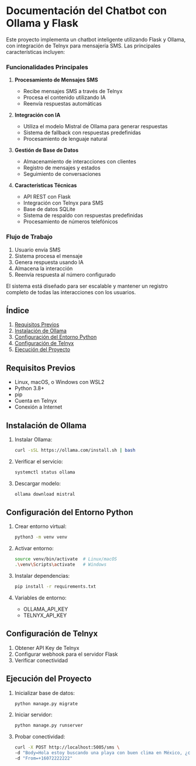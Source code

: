 # Documentación del Chatbot con Ollama y Flask
Este proyecto implementa un chatbot inteligente utilizando Flask y Ollama, con integración de Telnyx para mensajería SMS. Las principales características incluyen:

### Funcionalidades Principales

1. **Procesamiento de Mensajes SMS**
   - Recibe mensajes SMS a través de Telnyx
   - Procesa el contenido utilizando IA
   - Reenvía respuestas automáticas

2. **Integración con IA**
   - Utiliza el modelo Mistral de Ollama para generar respuestas
   - Sistema de fallback con respuestas predefinidas
   - Procesamiento de lenguaje natural

3. **Gestión de Base de Datos**
   - Almacenamiento de interacciones con clientes
   - Registro de mensajes y estados
   - Seguimiento de conversaciones

4. **Características Técnicas**
   - API REST con Flask
   - Integración con Telnyx para SMS
   - Base de datos SQLite
   - Sistema de respaldo con respuestas predefinidas
   - Procesamiento de números telefónicos

### Flujo de Trabajo
1. Usuario envía SMS
2. Sistema procesa el mensaje
3. Genera respuesta usando IA
4. Almacena la interacción
5. Reenvía respuesta al número configurado

El sistema está diseñado para ser escalable y mantener un registro completo de todas las interacciones con los usuarios.


## Índice
1. [Requisitos Previos](#requisitos-previos)
2. [Instalación de Ollama](#instalación-de-ollama) 
3. [Configuración del Entorno Python](#configuración-del-entorno-python)
4. [Configuración de Telnyx](#configuración-de-telnyx)
5. [Ejecución del Proyecto](#ejecución-del-proyecto)

## Requisitos Previos
- Linux, macOS, o Windows con WSL2
- Python 3.8+
- pip
- Cuenta en Telnyx
- Conexión a Internet

## Instalación de Ollama

1. Instalar Ollama:
   ```bash
   curl -sSL https://ollama.com/install.sh | bash
   ```

2. Verificar el servicio:
   ```bash
   systemctl status ollama
   ```

3. Descargar modelo:
   ```bash
   ollama download mistral
   ```

## Configuración del Entorno Python

1. Crear entorno virtual:
   ```bash
   python3 -m venv venv
   ```

2. Activar entorno:
   ```bash
   source venv/bin/activate  # Linux/macOS
   .\venv\Scripts\activate   # Windows
   ```

3. Instalar dependencias:
   ```bash
   pip install -r requirements.txt
   ```

4. Variables de entorno:
   - OLLAMA_API_KEY
   - TELNYX_API_KEY

## Configuración de Telnyx

1. Obtener API Key de Telnyx
2. Configurar webhook para el servidor Flask
3. Verificar conectividad

## Ejecución del Proyecto

1. Inicializar base de datos:
   ```bash
   python manage.py migrate
   ```

2. Iniciar servidor:
   ```bash
   python manage.py runserver
   ```

3. Probar conectividad:
   ```bash
   curl -X POST http://localhost:5005/sms \
   -d "Body=Hola estoy buscando una playa con buen clima en México, ¿cuál recomiendas?" \
   -d "From=+16072222222"
   ```
